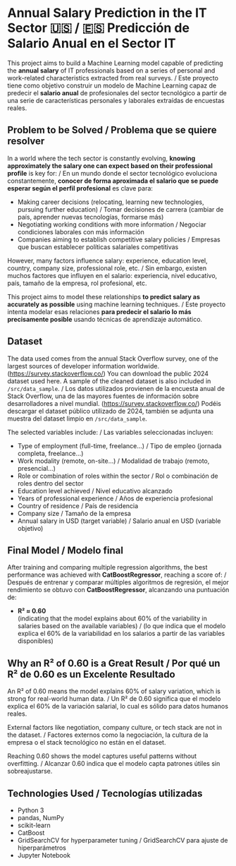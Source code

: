 # Annual Salary Prediction in the IT Sector 🇺🇸 / 🇪🇸 Predicción de Salario Anual en el Sector IT 

This project aims to build a Machine Learning model capable of predicting the **annual salary** of IT professionals based on a series of personal and work-related characteristics extracted from real surveys. / Este proyecto tiene como objetivo construir un modelo de Machine Learning capaz de predecir el **salario anual** de profesionales del sector tecnológico a partir de una serie de características personales y laborales extraídas de encuestas reales.

## Problem to be Solved / Problema que se quiere resolver

In a world where the tech sector is constantly evolving, **knowing approximately the salary one can expect based on their professional profile** is key for: / En un mundo donde el sector tecnológico evoluciona constantemente, **conocer de forma aproximada el salario que se puede esperar según el perfil profesional** es clave para:

- Making career decisions (relocating, learning new technologies, pursuing further education) / Tomar decisiones de carrera (cambiar de país, aprender nuevas tecnologías, formarse más)
- Negotiating working conditions with more information / Negociar condiciones laborales con más información
- Companies aiming to establish competitive salary policies / Empresas que buscan establecer políticas salariales competitivas

However, many factors influence salary: experience, education level, country, company size, professional role, etc. / Sin embargo, existen muchos factores que influyen en el salario: experiencia, nivel educativo, país, tamaño de la empresa, rol profesional, etc.

This project aims to model these relationships **to predict salary as accurately as possible** using machine learning techniques. / Este proyecto intenta modelar esas relaciones **para predecir el salario lo más precisamente posible** usando técnicas de aprendizaje automático.

## Dataset

The data used comes from the annual Stack Overflow survey, one of the largest sources of developer information worldwide. (https://survey.stackoverflow.co/) You can download the public 2024 dataset used here. A sample of the cleaned dataset is also included in `/src/data_sample`. / Los datos utilizados provienen de la encuesta anual de Stack Overflow, una de las mayores fuentes de información sobre desarrolladores a nivel mundial. (https://survey.stackoverflow.co/) Podéis descargar el dataset público utilizado de 2024, también se adjunta una muestra del dataset limpio en `/src/data_sample`.

The selected variables include: / Las variables seleccionadas incluyen:

- Type of employment (full-time, freelance…) / Tipo de empleo (jornada completa, freelance…)
- Work modality (remote, on-site…) / Modalidad de trabajo (remoto, presencial…)
- Role or combination of roles within the sector / Rol o combinación de roles dentro del sector
- Education level achieved / Nivel educativo alcanzado
- Years of professional experience / Años de experiencia profesional
- Country of residence / País de residencia
- Company size / Tamaño de la empresa
- Annual salary in USD (target variable) / Salario anual en USD (variable objetivo)

## Final Model / Modelo final

After training and comparing multiple regression algorithms, the best performance was achieved with **CatBoostRegressor**, reaching a score of: / Después de entrenar y comparar múltiples algoritmos de regresión, el mejor rendimiento se obtuvo con **CatBoostRegressor**, alcanzando una puntuación de:

- **R² ≈ 0.60**  
  (indicating that the model explains about 60% of the variability in salaries based on the available variables) / (lo que indica que el modelo explica el 60% de la variabilidad en los salarios a partir de las variables disponibles)

## Why an R² of 0.60 is a Great Result / Por qué un R² de 0.60 es un Excelente Resultado

An R² of 0.60 means the model explains 60% of salary variation, which is strong for real-world human data. / Un R² de 0.60 significa que el modelo explica el 60% de la variación salarial, lo cual es sólido para datos humanos reales.

External factors like negotiation, company culture, or tech stack are not in the dataset. / Factores externos como la negociación, la cultura de la empresa o el stack tecnológico no están en el dataset.

Reaching 0.60 shows the model captures useful patterns without overfitting. / Alcanzar 0.60 indica que el modelo capta patrones útiles sin sobreajustarse.


## Technologies Used / Tecnologías utilizadas

- Python 3
- pandas, NumPy
- scikit-learn
- CatBoost
- GridSearchCV for hyperparameter tuning / GridSearchCV para ajuste de hiperparámetros  
- Jupyter Notebook
